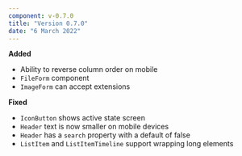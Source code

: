 ```yaml
---
component: v-0.7.0
title: "Version 0.7.0"
date: "6 March 2022"
---
```


**Added**

- Ability to reverse column order on mobile
- `FileForm` component
- `ImageForm` can accept extensions

**Fixed**

- `IconButton` shows active state screen
- `Header` text is now smaller on mobile devices
- `Header` has a `search` property with a default of false
- `ListItem` and `ListItemTimeline` support wrapping long elements
